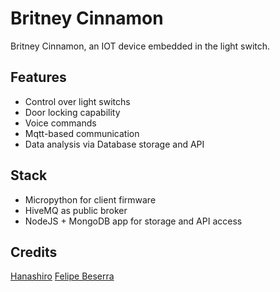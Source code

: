# Britney Cinnamon
Britney Cinnamon, an IOT device embedded in the light switch.

## Features

- Control over light switchs
- Door locking capability
- Voice commands
- Mqtt-based communication
- Data analysis via Database storage and API

## Stack

- Micropython for client firmware
- HiveMQ as public broker
- NodeJS + MongoDB app for storage and API access

## Credits

[Hanashiro]()
[Felipe Beserra](https://github.com/Beserrovsky)

